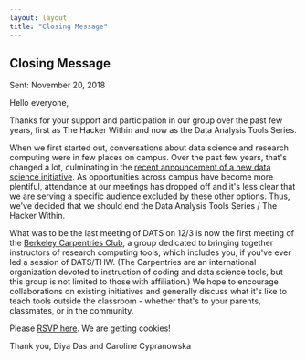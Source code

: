 ```yaml
---
layout: layout
title: "Closing Message"
---
```


<section class="content">

Closing Message
===============
Sent: November 20, 2018

Hello everyone,

Thanks for your support and participation in our group over the past few years, first as The Hacker Within and now as the Data Analysis Tools Series. 

When we first started out, conversations about data science and research computing were in few places on campus. Over the past few years, that's changed a lot, culminating in the [recent announcement of a new data science initiative](https://evcp.berkeley.edu/initiatives/division-data-science-announcement-frequently-asked-questions). As opportunities across campus have become more plentiful, attendance at our meetings has dropped off and it's less clear that we are serving a specific audience excluded by these other options. Thus, we've decided that we should end the Data Analysis Tools Series / The Hacker Within.

What was to be the last meeting of DATS on 12/3 is now the first meeting of the [Berkeley Carpentries Club](https://bids.github.io/carpentries-club/), a group dedicated to bringing together instructors of research computing tools, which includes you, if you've ever led a session of DATS/THW. (The Carpentries are an international organization devoted to instruction of coding and data science tools, but this group is not limited to those with affiliation.) We hope to encourage collaborations on existing initiatives and generally discuss what it's like to teach tools outside the classroom - whether that's to your parents, classmates, or in the community.

Please [RSVP here](https://docs.google.com/forms/d/e/1FAIpQLSdsluenN3DnQeeWDO4Cdv9-abNMRUGbzdOKvLzQqu75eeKLbA/viewform). We are getting cookies!

Thank you,
Diya Das and Caroline Cypranowska